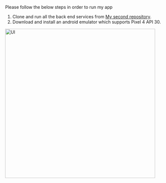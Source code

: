 Please follow the below steps in order to run my app

1. Clone and run all the back end services from [My second repository](https://github.com/YifuYANG/apis_for_FYP).
2. Download and install an android emulator which supports Pixel 4 API 30.

<img width="484" alt="UI" src="https://user-images.githubusercontent.com/49695085/162066434-f9fd1c68-40ec-44cf-b273-a31ff7203129.png">
